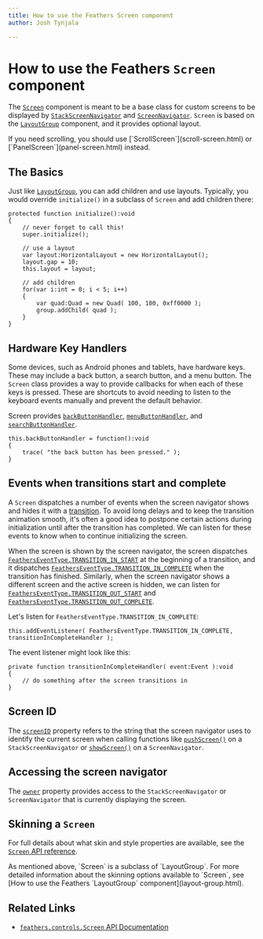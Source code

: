 ```yaml
---
title: How to use the Feathers Screen component  
author: Josh Tynjala

---
```

# How to use the Feathers `Screen` component

The [`Screen`](../api-reference/feathers/controls/Screen.html) component is meant to be a base class for custom screens to be displayed by [`StackScreenNavigator`](stack-screen-navigator.html) and [`ScreenNavigator`](screen-navigator). `Screen` is based on the [`LayoutGroup`](layout-group.html) component, and it provides optional layout.

<aside class="info">If you need scrolling, you should use [`ScrollScreen`](scroll-screen.html) or [`PanelScreen`](panel-screen.html) instead.</aside>

## The Basics

Just like [`LayoutGroup`](layout-group.html), you can add children and use layouts. Typically, you would override `initialize()` in a subclass of `Screen` and add children there:

``` code
protected function initialize():void
{
	// never forget to call this!
	super.initialize();

	// use a layout
	var layout:HorizontalLayout = new HorizontalLayout();
	layout.gap = 10;
	this.layout = layout;

	// add children
	for(var i:int = 0; i < 5; i++)
	{
	    var quad:Quad = new Quad( 100, 100, 0xff0000 );
	    group.addChild( quad );
	}
}
```

## Hardware Key Handlers

Some devices, such as Android phones and tablets, have hardware keys. These may include a back button, a search button, and a menu button. The `Screen` class provides a way to provide callbacks for when each of these keys is pressed. These are shortcuts to avoid needing to listen to the keyboard events manually and prevent the default behavior.

Screen provides [`backButtonHandler`](../api-reference/feathers/controls/Screen.html#backButtonHandler), [`menuButtonHandler`](../api-reference/feathers/controls/Screen.html#menuButtonHandler), and [`searchButtonHandler`](../api-reference/feathers/controls/Screen.html#searchButtonHandler).

``` code
this.backButtonHandler = function():void
{
    trace( "the back button has been pressed." );
}
```

## Events when transitions start and complete

A `Screen` dispatches a number of events when the screen navigator shows and hides it with a [transition](transitions.html). To avoid long delays and to keep the transition animation smooth, it's often a good idea to postpone certain actions during initialization until after the transition has completed. We can listen for these events to know when to continue initializing the screen.

When the screen is shown by the screen navigator, the screen dispatches [`FeathersEventType.TRANSITION_IN_START`](../api-reference/feathers/controls/Screen.html#event:transitionInStart) at the beginning of a transition, and it dispatches [`FeathersEventType.TRANSITION_IN_COMPLETE`](../api-reference/feathers/controls/Screen.html#event:transitionInComplete) when the transition has finished. Similarly, when the screen navigator shows a different screen and the active screen is hidden, we can listen for [`FeathersEventType.TRANSITION_OUT_START`](../api-reference/feathers/controls/Screen.html#event:transitionOutStart) and [`FeathersEventType.TRANSITION_OUT_COMPLETE`](../api-reference/feathers/controls/Screen.html#event:transitionOutComplete).

Let's listen for `FeathersEventType.TRANSITION_IN_COMPLETE`:

``` code
this.addEventListener( FeathersEventType.TRANSITION_IN_COMPLETE, transitionInCompleteHandler );
```

The event listener might look like this:

``` code
private function transitionInCompleteHandler( event:Event ):void
{
    // do something after the screen transitions in
}
```

## Screen ID

The [`screenID`](../api-reference/feathers/controls/Screen.html#screenID) property refers to the string that the screen navigator uses to identify the current screen when calling functions like [`pushScreen()`](../api-reference/feathers/controls/StackScreenNavigator.html#pushScreen()) on a `StackScreenNavigator` or [`showScreen()`](../api-reference/feathers/controls/ScreenNavigator.html#showScreen()) on a `ScreenNavigator`.

## Accessing the screen navigator

The [`owner`](../api-reference/feathers/controls/Screen.html#owner) property provides access to the `StackScreenNavigator` or `ScreenNavigator` that is currently displaying the screen.

## Skinning a `Screen`

For full details about what skin and style properties are available, see the [`Screen` API reference](../api-reference/feathers/controls/Screen.html).

<aside class="info">As mentioned above, `Screen` is a subclass of `LayoutGroup`. For more detailed information about the skinning options available to `Screen`, see [How to use the Feathers `LayoutGroup` component](layout-group.html).</aside>

## Related Links

-   [`feathers.controls.Screen` API Documentation](../api-reference/feathers/controls/Screen.html)